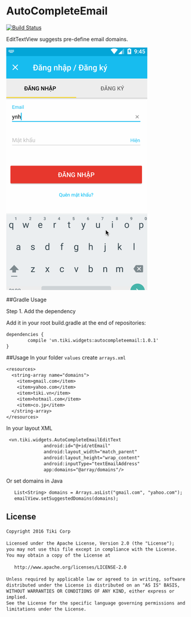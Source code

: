 # AutoCompleteEmail

[![Build Status](https://travis-ci.org/tikivn/AutoCompleteEmail.svg?branch=master)](https://travis-ci.org/tikivn/AutoCompleteEmail)

EditTextView suggests pre-define email domains.

![](assets/demo.gif)

##Gradle Usage

Step 1. Add the dependency

Add it in your root build.gradle at the end of repositories:

```
dependencies {
        compile 'vn.tiki.widgets:autocompleteemail:1.0.1'
}
```

##Usage
In your folder ``values`` create ``arrays.xml``

```
<resources>
  <string-array name="domains">
    <item>gmail.com</item>
    <item>yahoo.com</item>
    <item>tiki.vn</item>
    <item>hotmail.com</item>
    <item>co.jp</item>
  </string-array>
</resources>
```

In your layout XML

```
 <vn.tiki.widgets.AutoCompleteEmailEditText
              android:id="@+id/etEmail"
              android:layout_width="match_parent"
              android:layout_height="wrap_content"
              android:inputType="textEmailAddress"
              app:domains="@array/domains"/>
```

Or set domains in Java

```
   List<String> domains = Arrays.asList("gmail.com", "yahoo.com");
   emailView.setSuggestedDomains(domains);
```


## License

    Copyright 2016 Tiki Corp

    Licensed under the Apache License, Version 2.0 (the "License");
    you may not use this file except in compliance with the License.
    You may obtain a copy of the License at

       http://www.apache.org/licenses/LICENSE-2.0

    Unless required by applicable law or agreed to in writing, software
    distributed under the License is distributed on an "AS IS" BASIS,
    WITHOUT WARRANTIES OR CONDITIONS OF ANY KIND, either express or implied.
    See the License for the specific language governing permissions and
    limitations under the License.

